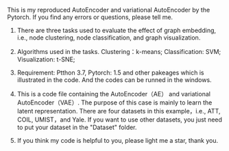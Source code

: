 

This is my reproduced AutoEncoder and variational AutoEncoder by the Pytorch. If you find any errors or questions, please tell me.

1. There are three tasks used to evaluate the effect of graph embedding, i.e., node clustering, node classification, and graph visualization.

2. Algorithms used in the tasks.
      Clustering：k-means; Classification: SVM; Visualization: t-SNE;

3. Requirement: Ptthon 3.7, Pytorch: 1.5 and other pakeages which is illustrated in the code. And the codes can be runned in the windows.

4. This is a code file containing the AutoEncoder（AE） and variational AutoEncoder（VAE）. 
The purpose of this case is mainly to learn the latent representation. 
There are four datasets in this example，i.e., ATT, COIL, UMIST，and Yale. 
If you want to use other datasets, you just need to put your dataset in the "Dataset" folder. 

5. If you think my code is helpful to you, please light me a star, thank you.
